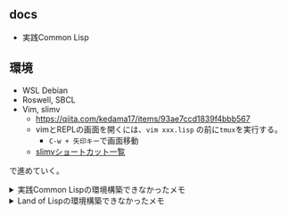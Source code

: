## docs
- 実践Common Lisp

## 環境
- WSL Debian
- Roswell, SBCL
- Vim, slimv
    - https://qiita.com/kedama17/items/93ae7ccd1839f4bbb567
    - vimとREPLの画面を開くには、`vim xxx.lisp` の前に`tmux`を実行する。
        - `C-w + 矢印キー`で画面移動
    - [slimvショートカット一覧](https://gist.github.com/otaon/d702866b15a9b47bbe19ff1261799dd9)

で進めていく。

<details><summary>実践Common Lispの環境構築できなかったメモ</summary>

## 環境
- WSL Debian
- Lisp in a Box
    - https://common-lisp.net/project/lispbox/ より
        - `curl -OL https://common-lisp.net/project/lispbox/test_builds/lispbox-0.7-ccl-1.6-linuxx86-64.tar.gz` でダウンロード
        - `tar -zxvf lispbox-0.7-ccl-1.6-linuxx86-64.tar.gz` で解凍
        - `cd lispbox-0.7`
        - `./lispbox.sh` でエラー(`./lispbox.sh: line 31: /mnt/c/DEV/workspace/GO/src/github.com/ddddddO/work/commonLisp/v2/lispbox-0.7/emacs-23.2/bin/emacs: No such file or directory`)
        - `cd emacs-23.2/bin/`
        - `mv emacs-23.2 emacs`
        - `cd ../../`
        - `./lispbox.sh`でエラー(`/mnt/c/DEV/workspace/GO/src/github.com/ddddddO/work/commonLisp/v2/lispbox-0.7/emacs-23.2/bin/emacs: error while loading shared libraries: libpng12.so.0: cannot open shared object file: No such file or directory`)
        - ` wget -q -O /tmp/libpng12.deb http://mirrors.kernel.org/ubuntu/pool/main/libp/libpng/libpng12-0_1.2.54-1ubuntu1_amd64.deb   && sudo dpkg -i /tmp/libpng12.deb   && rm /tmp/libpng12.deb`
        - `./lispbox.sh` でエラー(`/mnt/c/DEV/workspace/GO/src/github.com/ddddddO/work/commonLisp/v2/lispbox-0.7/emacs-23.2/bin/emacs: error while loading shared libraries: libgconf-2.so.4: cannot open shared object file: No such file or directory`)
        - `sudo apt-get install libgconf-2-4`
        - `./lispbox.sh`
        - 。。。

</details>

<details><summary>Land of Lispの環境構築できなかったメモ</summary>

## docs
- Land of Lisp
- http://diary.wshito.com/comp/lisp/lisp-pm/

## 環境
- WSL Debian
- Lispコンパイラ CLISP

### CLISPインストール
`sudo apt-get install clisp`でインストールできなかったので、過去にインストールしていたRoswellでclispを使えるようにしようとしたが、エラー。
`ros install clisp`
`ros use clisp` でデフォルトで使用する処理系を設定する。`処理系`=コンパイラ？
(`ros help` でヘルプ)

Land of Lisp 12章からCLISP独自のコマンドを使うらしい。。
</details>